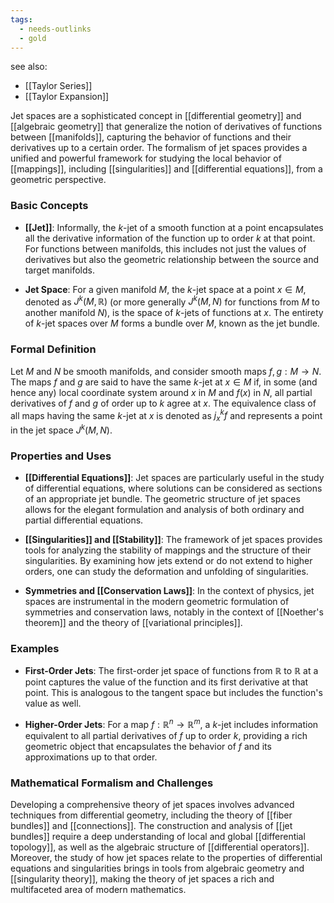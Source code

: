 ```yaml
---
tags:
  - needs-outlinks
  - gold
---
```


see also:
- [[Taylor Series]]
- [[Taylor Expansion]]

Jet spaces are a sophisticated concept in [[differential geometry]] and [[algebraic geometry]] that generalize the notion of derivatives of functions between [[manifolds]], capturing the behavior of functions and their derivatives up to a certain order. The formalism of jet spaces provides a unified and powerful framework for studying the local behavior of [[mappings]], including [[singularities]] and [[differential equations]], from a geometric perspective.

### Basic Concepts

- **[[Jet]]**: Informally, the $k$-jet of a smooth function at a point encapsulates all the derivative information of the function up to order $k$ at that point. For functions between manifolds, this includes not just the values of derivatives but also the geometric relationship between the source and target manifolds.

- **Jet Space**: For a given manifold $M$, the $k$-jet space at a point $x \in M$, denoted as $J^k(M, \mathbb{R})$ (or more generally $J^k(M, N)$ for functions from $M$ to another manifold $N$), is the space of $k$-jets of functions at $x$. The entirety of $k$-jet spaces over $M$ forms a bundle over $M$, known as the jet bundle.

### Formal Definition

Let $M$ and $N$ be smooth manifolds, and consider smooth maps $f, g: M \to N$. The maps $f$ and $g$ are said to have the same $k$-jet at $x \in M$ if, in some (and hence any) local coordinate system around $x$ in $M$ and $f(x)$ in $N$, all partial derivatives of $f$ and $g$ of order up to $k$ agree at $x$. The equivalence class of all maps having the same $k$-jet at $x$ is denoted as $j^k_x f$ and represents a point in the jet space $J^k(M, N)$.

### Properties and Uses

- **[[Differential Equations]]**: Jet spaces are particularly useful in the study of differential equations, where solutions can be considered as sections of an appropriate jet bundle. The geometric structure of jet spaces allows for the elegant formulation and analysis of both ordinary and partial differential equations.

- **[[Singularities]] and [[Stability]]**: The framework of jet spaces provides tools for analyzing the stability of mappings and the structure of their singularities. By examining how jets extend or do not extend to higher orders, one can study the deformation and unfolding of singularities.

- **Symmetries and [[Conservation Laws]]**: In the context of physics, jet spaces are instrumental in the modern geometric formulation of symmetries and conservation laws, notably in the context of [[Noether's theorem]] and the theory of [[variational principles]].

### Examples

- **First-Order Jets**: The first-order jet space of functions from $\mathbb{R}$ to $\mathbb{R}$ at a point captures the value of the function and its first derivative at that point. This is analogous to the tangent space but includes the function's value as well.

- **Higher-Order Jets**: For a map $f: \mathbb{R}^n \to \mathbb{R}^m$, a $k$-jet includes information equivalent to all partial derivatives of $f$ up to order $k$, providing a rich geometric object that encapsulates the behavior of $f$ and its approximations up to that order.

### Mathematical Formalism and Challenges

Developing a comprehensive theory of jet spaces involves advanced techniques from differential geometry, including the theory of [[fiber bundles]] and [[connections]]. The construction and analysis of [[jet bundles]] require a deep understanding of local and global [[differential topology]], as well as the algebraic structure of [[differential operators]]. Moreover, the study of how jet spaces relate to the properties of differential equations and singularities brings in tools from algebraic geometry and [[singularity theory]], making the theory of jet spaces a rich and multifaceted area of modern mathematics.